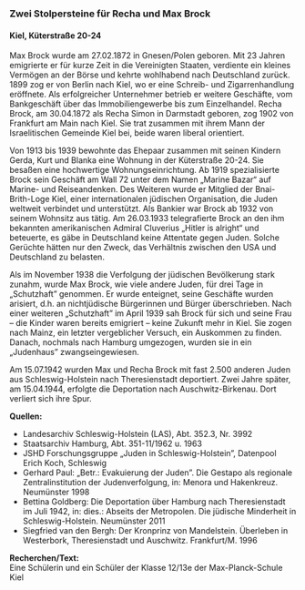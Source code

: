 ### Zwei Stolpersteine für Recha und Max Brock
#### Kiel, Küterstraße 20-24

Max Brock wurde am 27.02.1872 in Gnesen/Polen geboren. Mit 23 Jahren emigrierte er für kurze Zeit in die Vereinigten Staaten, verdiente ein kleines Vermögen an der Börse und kehrte wohlhabend nach Deutschland zurück. 1899 zog er von Berlin nach Kiel, wo er eine Schreib- und Zigarrenhandlung eröffnete. Als erfolgreicher Unternehmer betrieb er weitere Geschäfte, vom Bankgeschäft über das Immobiliengewerbe bis zum Einzelhandel. Recha Brock, am 30.04.1872 als Recha Simon in Darmstadt geboren, zog 1902 von Frankfurt am Main nach Kiel. Sie trat zusammen mit ihrem Mann der Israelitischen Gemeinde Kiel bei, beide waren liberal orientiert.

Von 1913 bis 1939 bewohnte das Ehepaar zusammen
mit seinen Kindern Gerda, Kurt und Blanka eine Wohnung in der Küterstraße 20-24. Sie besaßen eine hochwertige Wohnungseinrichtung. Ab 1919 spezialisierte Brock sein Geschäft am Wall 72 unter dem Namen „Marine Bazar“ auf Marine- und Reiseandenken. Des Weiteren wurde er Mitglied der Bnai-Brith-Loge Kiel, einer internationalen jüdischen Organisation, die Juden weltweit verbindet und unterstützt. Als Bankier war Brock ab 1932 von seinem Wohnsitz aus tätig. Am 26.03.1933 telegrafierte Brock an den ihm bekannten amerikanischen Admiral Cluverius „Hitler is alright“ und beteuerte, es gäbe in Deutschland keine Attentate gegen Juden. Solche Gerüchte hätten nur den Zweck, das Verhältnis zwischen den USA und Deutschland zu belasten.

Als im November 1938 die Verfolgung der jüdischen Bevölkerung stark zunahm, wurde Max Brock, wie viele andere Juden, für drei Tage in „Schutzhaft” genommen. Er wurde enteignet, seine Geschäfte wurden arisiert, d.h. an nichtjüdische Bürgerinnen und Bürger überschrieben. Nach einer weiteren „Schutzhaft” im April 1939 sah Brock für sich und seine Frau – die Kinder waren bereits emigriert –
keine Zukunft mehr in Kiel. Sie zogen nach Mainz, ein letzter vergeblicher Versuch, ein Auskommen zu finden. Danach, nochmals nach Hamburg umgezogen, wurden sie in ein „Judenhaus” zwangseingewiesen.

Am 15.07.1942 wurden Max und Recha Brock mit fast 2.500 anderen Juden aus Schleswig-Holstein nach Theresienstadt deportiert. Zwei Jahre später, am 15.04.1944, erfolgte die Deportation nach Auschwitz-Birkenau. Dort verliert sich ihre Spur.

**Quellen:**
- Landesarchiv Schleswig-Holstein (LAS), Abt. 352.3, Nr. 3992
- Staatsarchiv Hamburg, Abt. 351-11/1962 u. 1963
- JSHD Forschungsgruppe „Juden in Schleswig-Holstein”, Datenpool Erich Koch, Schleswig
- Gerhard Paul: „Betr.: Evakuierung der Juden”. Die Gestapo als regionale Zentralinstitution der Judenverfolgung, in: Menora und Hakenkreuz. Neumünster 1998
- Bettina Goldberg: Die Deportation über Hamburg nach Theresienstadt im Juli 1942, in: dies.: Abseits der Metropolen. Die jüdische Minderheit in Schleswig-Holstein. Neumünster 2011
- Siegfried van den Bergh: Der Kronprinz von Mandelstein. Überleben in Westerbork, Theresienstadt und Auschwitz. Frankfurt/M. 1996

**Recherchen/Text:**  
Eine Schülerin und ein Schüler der Klasse 12/13e der Max-Planck-Schule Kiel